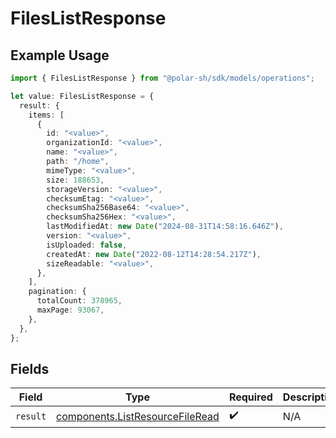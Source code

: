 # FilesListResponse

## Example Usage

```typescript
import { FilesListResponse } from "@polar-sh/sdk/models/operations";

let value: FilesListResponse = {
  result: {
    items: [
      {
        id: "<value>",
        organizationId: "<value>",
        name: "<value>",
        path: "/home",
        mimeType: "<value>",
        size: 188653,
        storageVersion: "<value>",
        checksumEtag: "<value>",
        checksumSha256Base64: "<value>",
        checksumSha256Hex: "<value>",
        lastModifiedAt: new Date("2024-08-31T14:58:16.646Z"),
        version: "<value>",
        isUploaded: false,
        createdAt: new Date("2022-08-12T14:28:54.217Z"),
        sizeReadable: "<value>",
      },
    ],
    pagination: {
      totalCount: 378965,
      maxPage: 93067,
    },
  },
};
```

## Fields

| Field                                                                              | Type                                                                               | Required                                                                           | Description                                                                        |
| ---------------------------------------------------------------------------------- | ---------------------------------------------------------------------------------- | ---------------------------------------------------------------------------------- | ---------------------------------------------------------------------------------- |
| `result`                                                                           | [components.ListResourceFileRead](../../models/components/listresourcefileread.md) | :heavy_check_mark:                                                                 | N/A                                                                                |